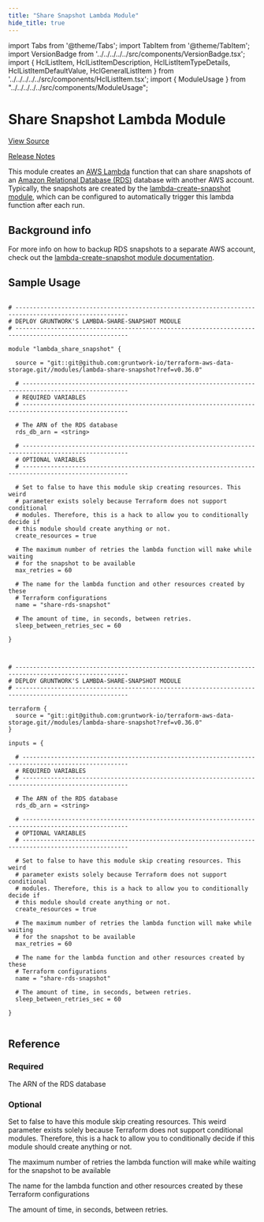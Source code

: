 ```yaml
---
title: "Share Snapshot Lambda Module"
hide_title: true
---
```


import Tabs from '@theme/Tabs';
import TabItem from '@theme/TabItem';
import VersionBadge from '../../../../../src/components/VersionBadge.tsx';
import { HclListItem, HclListItemDescription, HclListItemTypeDetails, HclListItemDefaultValue, HclGeneralListItem } from '../../../../../src/components/HclListItem.tsx';
import { ModuleUsage } from "../../../../../src/components/ModuleUsage";

<VersionBadge repoTitle="Data Storage Modules" version="0.36.0" lastModifiedVersion="0.31.4"/>

# Share Snapshot Lambda Module

<a href="https://github.com/gruntwork-io/terraform-aws-data-storage/tree/v0.36.0/modules/lambda-share-snapshot" className="link-button" title="View the source code for this module in GitHub.">View Source</a>

<a href="https://github.com/gruntwork-io/terraform-aws-data-storage/releases/tag/v0.31.4" className="link-button" title="Release notes for only versions which impacted this module.">Release Notes</a>

This module creates an [AWS Lambda](https://aws.amazon.com/lambda/) function that can share snapshots of an [Amazon
Relational Database (RDS)](https://aws.amazon.com/rds/) database with another AWS account. Typically, the snapshots
are created by the [lambda-create-snapshot module](https://github.com/gruntwork-io/terraform-aws-data-storage/tree/v0.36.0/modules/lambda-create-snapshot), which can be configured to
automatically trigger this lambda function after each run.

## Background info

For more info on how to backup RDS snapshots to a separate AWS account, check out the [lambda-create-snapshot module
documentation](https://github.com/gruntwork-io/terraform-aws-data-storage/tree/v0.36.0/modules/lambda-create-snapshot).

## Sample Usage

<Tabs>
<TabItem value="terraform" label="Terraform" default>

```hcl title="main.tf"

# ------------------------------------------------------------------------------------------------------
# DEPLOY GRUNTWORK'S LAMBDA-SHARE-SNAPSHOT MODULE
# ------------------------------------------------------------------------------------------------------

module "lambda_share_snapshot" {

  source = "git::git@github.com:gruntwork-io/terraform-aws-data-storage.git//modules/lambda-share-snapshot?ref=v0.36.0"

  # ----------------------------------------------------------------------------------------------------
  # REQUIRED VARIABLES
  # ----------------------------------------------------------------------------------------------------

  # The ARN of the RDS database
  rds_db_arn = <string>

  # ----------------------------------------------------------------------------------------------------
  # OPTIONAL VARIABLES
  # ----------------------------------------------------------------------------------------------------

  # Set to false to have this module skip creating resources. This weird
  # parameter exists solely because Terraform does not support conditional
  # modules. Therefore, this is a hack to allow you to conditionally decide if
  # this module should create anything or not.
  create_resources = true

  # The maximum number of retries the lambda function will make while waiting
  # for the snapshot to be available
  max_retries = 60

  # The name for the lambda function and other resources created by these
  # Terraform configurations
  name = "share-rds-snapshot"

  # The amount of time, in seconds, between retries.
  sleep_between_retries_sec = 60

}


```

</TabItem>
<TabItem value="terragrunt" label="Terragrunt" default>

```hcl title="terragrunt.hcl"

# ------------------------------------------------------------------------------------------------------
# DEPLOY GRUNTWORK'S LAMBDA-SHARE-SNAPSHOT MODULE
# ------------------------------------------------------------------------------------------------------

terraform {
  source = "git::git@github.com:gruntwork-io/terraform-aws-data-storage.git//modules/lambda-share-snapshot?ref=v0.36.0"
}

inputs = {

  # ----------------------------------------------------------------------------------------------------
  # REQUIRED VARIABLES
  # ----------------------------------------------------------------------------------------------------

  # The ARN of the RDS database
  rds_db_arn = <string>

  # ----------------------------------------------------------------------------------------------------
  # OPTIONAL VARIABLES
  # ----------------------------------------------------------------------------------------------------

  # Set to false to have this module skip creating resources. This weird
  # parameter exists solely because Terraform does not support conditional
  # modules. Therefore, this is a hack to allow you to conditionally decide if
  # this module should create anything or not.
  create_resources = true

  # The maximum number of retries the lambda function will make while waiting
  # for the snapshot to be available
  max_retries = 60

  # The name for the lambda function and other resources created by these
  # Terraform configurations
  name = "share-rds-snapshot"

  # The amount of time, in seconds, between retries.
  sleep_between_retries_sec = 60

}


```

</TabItem>
</Tabs>




## Reference

<Tabs>
<TabItem value="inputs" label="Inputs" default>

### Required

<HclListItem name="rds_db_arn" requirement="required" type="string">
<HclListItemDescription>

The ARN of the RDS database

</HclListItemDescription>
</HclListItem>

### Optional

<HclListItem name="create_resources" requirement="optional" type="bool">
<HclListItemDescription>

Set to false to have this module skip creating resources. This weird parameter exists solely because Terraform does not support conditional modules. Therefore, this is a hack to allow you to conditionally decide if this module should create anything or not.

</HclListItemDescription>
<HclListItemDefaultValue defaultValue="true"/>
</HclListItem>

<HclListItem name="max_retries" requirement="optional" type="number">
<HclListItemDescription>

The maximum number of retries the lambda function will make while waiting for the snapshot to be available

</HclListItemDescription>
<HclListItemDefaultValue defaultValue="60"/>
</HclListItem>

<HclListItem name="name" requirement="optional" type="string">
<HclListItemDescription>

The name for the lambda function and other resources created by these Terraform configurations

</HclListItemDescription>
<HclListItemDefaultValue defaultValue="&quot;share-rds-snapshot&quot;"/>
</HclListItem>

<HclListItem name="sleep_between_retries_sec" requirement="optional" type="number">
<HclListItemDescription>

The amount of time, in seconds, between retries.

</HclListItemDescription>
<HclListItemDefaultValue defaultValue="60"/>
</HclListItem>

</TabItem>
<TabItem value="outputs" label="Outputs">

<HclListItem name="lambda_function_arn">
</HclListItem>

<HclListItem name="lambda_iam_role_id">
</HclListItem>

</TabItem>
</Tabs>


<!-- ##DOCS-SOURCER-START
{
  "originalSources": [
    "https://github.com/gruntwork-io/terraform-aws-data-storage/tree/v0.36.0/modules/lambda-share-snapshot/readme.md",
    "https://github.com/gruntwork-io/terraform-aws-data-storage/tree/v0.36.0/modules/lambda-share-snapshot/variables.tf",
    "https://github.com/gruntwork-io/terraform-aws-data-storage/tree/v0.36.0/modules/lambda-share-snapshot/outputs.tf"
  ],
  "sourcePlugin": "module-catalog-api",
  "hash": "1494dee6bdd7c1dadb317929c7f83868"
}
##DOCS-SOURCER-END -->
